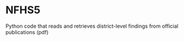 # NFHS5
Python code that reads and retrieves district-level findings from official publications (pdf) 
